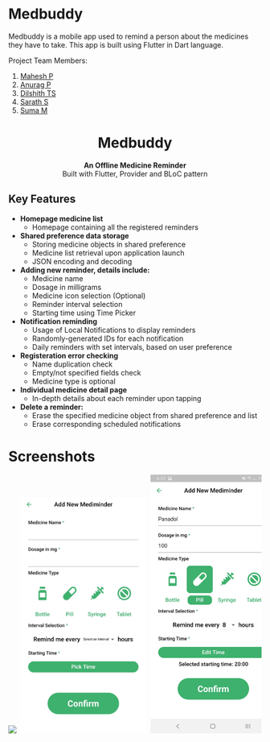 # Medbuddy
Medbuddy is a mobile app used to remind a person about the medicines they have to take. This app is built using Flutter in Dart language.

Project Team Members:
1. <a href="https://www.github.com/maheshp2002">Mahesh P</a><br>
2. <a href="https://www.github.com/anuragrajanp">Anurag P</a><br>
3. <a href="https://www.github.com/abnormaldil">Dilshith TS</a><br>
4. <a href="https://www.github.com/sarathselvan">Sarath S</a><br>
5. <a href="https://www.github.com/sumasukumaran">Suma M</a><br>


<h1 align="center">Medbuddy</h1>

<div align="center">
  <strong>An Offline Medicine Reminder</strong>
</div>

<div align="center">
  Built with Flutter, Provider and BLoC pattern
</div>

## Key Features
* __Homepage medicine list__ 
  * Homepage containing all the registered reminders
* __Shared preference data storage__ 
  * Storing medicine objects in shared preference
  * Medicine list retrieval upon application launch
  * JSON encoding and decoding
* __Adding new reminder, details include:__ 
  * Medicine name
  * Dosage in milligrams
  * Medicine icon selection (Optional)
  * Reminder interval selection
  * Starting time using Time Picker
* __Notification reminding__
  * Usage of Local Notifications to display reminders
  * Randomly-generated IDs for each notification
  * Daily reminders with set intervals, based on user preference
* __Registeration error checking__ 
  * Name duplication check
  * Empty/not specified fields check
  * Medicine type is optional
* __Individual medicine detail page__ 
  * In-depth details about each reminder upon tapping
* __Delete a reminder:__ 
  * Erase the specified medicine object from shared preference and list
  * Erase corresponding scheduled notifications 


# Screenshots
<pre>
<img src="assets/screensassets/hots/7.jpg" width="250"> <img src="assets/screenshots/2.jpg" width="250"> <img src="assets/screenshots/3.jpg" width="250"> <img src="assets/screenshots/4.jpg" width="250"> <img src="assets/screenshots/5.jpg" width="250"> <img src="assets/screenshots/6.jpg" width="250"> <img src="assets/screenshots/1.jpg" width="250"> <img src="assets/screenshots/8.jpg" width="250">  

</pre>
